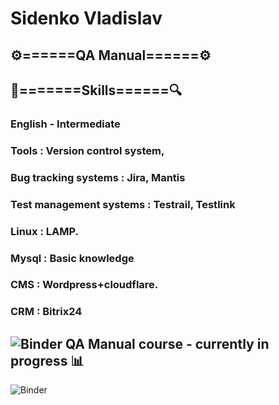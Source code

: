 # Sidenko Vladislav
##   :gear:======QA Manual======:gear:
## :mag_right:=======Skills======:mag:
### English - Intermediate
### Tools : Version control system,
### Bug tracking systems : Jira, Mantis
### Test management systems : Testrail, Testlink
### Linux : LAMP.
### Mysql : Basic knowledge
### CMS : Wordpress+cloudflare.
### CRM : Bitrix24
## ![Binder](https://i.imgur.com/sFdYLpn.png) QA Manual course - currently in progress :bar_chart:
![Binder](https://github.com/vsidenko/Portfolio/blob/master/Interesting%20info/QA_sertificate.png?raw=true)